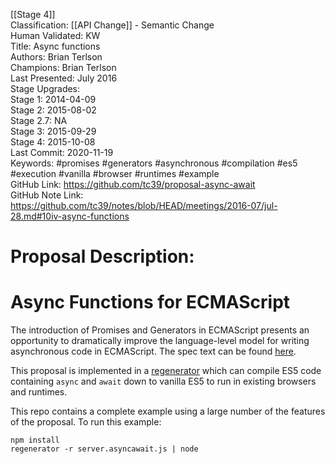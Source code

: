 [[Stage 4]]<br>Classification: [[API Change]] - Semantic Change<br>Human Validated: KW<br>Title: Async functions<br>Authors: Brian Terlson<br>Champions: Brian Terlson<br>Last Presented: July 2016<br>Stage Upgrades:<br>Stage 1: 2014-04-09  
Stage 2: 2015-08-02  
Stage 2.7: NA  
Stage 3: 2015-09-29  
Stage 4: 2015-10-08<br>Last Commit: 2020-11-19<br>Keywords: #promises #generators #asynchronous #compilation #es5 #execution #vanilla #browser #runtimes #example<br>GitHub Link: https://github.com/tc39/proposal-async-await <br>GitHub Note Link: https://github.com/tc39/notes/blob/HEAD/meetings/2016-07/jul-28.md#10iv-async-functions
# Proposal Description:
# Async Functions for  ECMAScript

The introduction of Promises and Generators in ECMAScript presents an opportunity to dramatically improve the language-level model for writing asynchronous code in ECMAScript. The spec text can be found [here](https://tc39.github.io/ecmascript-asyncawait).


This proposal is implemented in a [regenerator](https://github.com/facebook/regenerator) which can compile ES5 code containing `async` and `await` down to vanilla ES5 to run in existing browsers and runtimes.

This repo contains a complete example using a large number of the features of the proposal.  To run this example:

```Shell
npm install
regenerator -r server.asyncawait.js | node
```
<br>